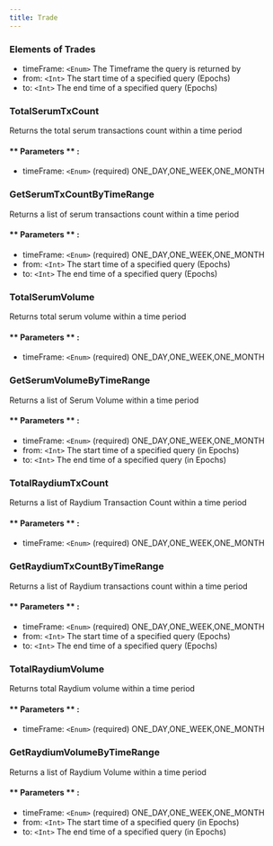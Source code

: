 ```yaml
---
title: Trade
---
```


### Elements of Trades
* timeFrame: `<Enum>` The Timeframe the query is returned by 
* from: `<Int>` The start time of a specified query (Epochs)
* to: `<Int>` The end time of a specified query (Epochs)


### TotalSerumTxCount 
Returns the total serum transactions count within a time period 

#### ** Parameters ** : 
* timeFrame: `<Enum>` (required) ONE_DAY,ONE_WEEK,ONE_MONTH


### GetSerumTxCountByTimeRange 
Returns a list of serum transactions count within a time period 

#### ** Parameters ** : 
* timeFrame: `<Enum>` (required) ONE_DAY,ONE_WEEK,ONE_MONTH
* from: `<Int>` The start time of a specified query (Epochs)
* to: `<Int>` The end time of a specified query (Epochs)


### TotalSerumVolume 
Returns total serum volume within a time period 

#### ** Parameters ** : 
* timeFrame: `<Enum>` (required) ONE_DAY,ONE_WEEK,ONE_MONTH


### GetSerumVolumeByTimeRange 
Returns a list of Serum Volume within a time period 

#### ** Parameters ** : 
* timeFrame: `<Enum>` (required) ONE_DAY,ONE_WEEK,ONE_MONTH
* from: `<Int>` The start time of a specified query (in Epochs)
* to: `<Int>` The end time of a specified query (in Epochs)

### TotalRaydiumTxCount
Returns a list of Raydium Transaction Count within a time period 

#### ** Parameters ** : 
* timeFrame: `<Enum>` (required) ONE_DAY,ONE_WEEK,ONE_MONTH

### GetRaydiumTxCountByTimeRange 
Returns a list of Raydium transactions count within a time period 

#### ** Parameters ** : 
* timeFrame: `<Enum>` (required) ONE_DAY,ONE_WEEK,ONE_MONTH
* from: `<Int>` The start time of a specified query (Epochs)
* to: `<Int>` The end time of a specified query (Epochs)

### TotalRaydiumVolume 
Returns total Raydium volume within a time period 

#### ** Parameters ** : 
* timeFrame: `<Enum>` (required) ONE_DAY,ONE_WEEK,ONE_MONTH


### GetRaydiumVolumeByTimeRange 
Returns a list of Raydium Volume within a time period 

#### ** Parameters ** : 
* timeFrame: `<Enum>` (required) ONE_DAY,ONE_WEEK,ONE_MONTH
* from: `<Int>` The start time of a specified query (in Epochs)
* to: `<Int>` The end time of a specified query (in Epochs)
